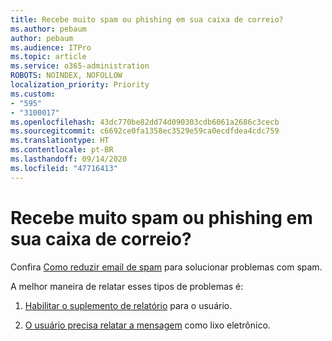 ```yaml
---
title: Recebe muito spam ou phishing em sua caixa de correio?
ms.author: pebaum
author: pebaum
ms.audience: ITPro
ms.topic: article
ms.service: o365-administration
ROBOTS: NOINDEX, NOFOLLOW
localization_priority: Priority
ms.custom:
- "595"
- "3100017"
ms.openlocfilehash: 43dc770be82dd74d090303cdb6061a2686c3cecb
ms.sourcegitcommit: c6692ce0fa1358ec3529e59ca0ecdfdea4cdc759
ms.translationtype: HT
ms.contentlocale: pt-BR
ms.lasthandoff: 09/14/2020
ms.locfileid: "47716413"
---
```

# <a name="are-you-getting-too-much-spam-or-phish-in-your-mailbox"></a>Recebe muito spam ou phishing em sua caixa de correio?

Confira [Como reduzir email de spam](https://docs.microsoft.com/microsoft-365/security/office-365-security/anti-spam-protection) para solucionar problemas com spam.
  
A melhor maneira de relatar esses tipos de problemas é:
  
1. [Habilitar o suplemento de relatório](https://docs.microsoft.com/microsoft-365/security/office-365-security/enable-the-report-message-add-in) para o usuário.

2. [O usuário precisa relatar a mensagem](https://support.office.com/article/b5caa9f1-cdf3-4443-af8c-ff724ea719d2) como lixo eletrônico.
